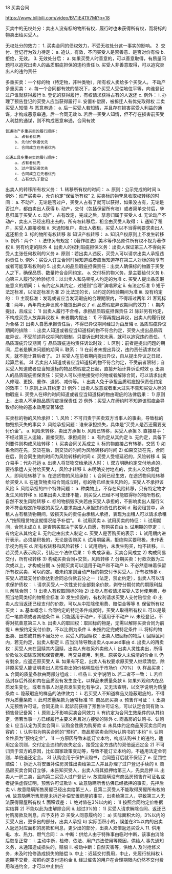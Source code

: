 18 买卖合同

https://www.bilibili.com/video/BV1iE411t7Mi?p=18

买卖中的无权处分：卖出人没有标的物所有权，履行时也未获得所有权，而将标的物卖出给买受人。

无权处分的效力：
	1. 买卖合同的债权效力，不受无权处分这一事实的影响。
	2. 交付、登记行为效力待定：
		a. 追认，有效，不问买受人是否善意、是否对价有偿
		b. 拒绝，无效。
	3. 无效处分后：
		a. 如果买受人时善意的，可以善意取得，有质量问题可以追究出卖人的品质瑕疵担保的违约责任
		b. 买受人非善意取得，可以追究卖出人的违约责任

多重买卖：一个标的物（特定物，非种类物），所有权人卖给多个买受人。
	不动产多重买卖：
		a. 每一个合同都有效的情况下，各个买受人受偿地位平等，向谁登记过户谁就获得履行
		b. 登记的获得履行，有权请求获得占有的人返还
		c. 例外：
			i. 办理了预告登记的买受人应当获得履行
			ii. 安置补偿房，被拆迁人有优先取得权
	二卖买受人知情 与 恶意串通：
		a. 后一买受人若知情，并且存在损害买受人利益的通谋，才构成恶意串通，后一合同无效
		b. 若后一买受人知情，但不存在损害前买受人利益的通谋，则不构成恶意串通，合同有效
	
	普通动产多重买卖的履行顺序：
		a. 占有者优先
		b. 先付价款者优先
		c. 合同成立在先者优先
	
	交通工具多重买卖的履行顺序：
		a. 占有者优先
		b. 过户登记者优先
		c. 合同成立在先者优先
		d. 占有优先于登记
	
	
出卖人的转移所有权义务：
	1. 转移所有权的时间：
		a. 原则：公示完成的时间
		b. 例外：动产买卖中，允许约定“保留所有权”
	2. 买卖标的物孳息收取权转移的时间：
		a. 不动产，无论是否过户，买受人占有了就可以获得，如果没占有，无论是否过户，都由卖出人获得
		b. 动产，交付（包括保留所有权）或者简单交付后，孳息归属于买受人
		c. 动产，占有改定，完成之后，孳息归属于买受人
		d. 无论动产不动产，卖出人已经出租出去的，所有权转移后，租金由买受人取得：
			i. 通知了租户，买受人直接收租
			ii. 未通知租户，卖出人收租，买受人以不当得利要求卖出人返还租金
	3. 标的物所有权转移 和 知识产权转移：
		a. 知识产权原则上不发生转移
		b. 例外：两个：
			i. 法律另有规定：《著作权法》美术等作品原件所有权不视为著作权
			ii. 另有约定的除外
	4. 出卖人的权利瑕疵担保义务：出卖人保证第三人不得向买受人主张任何权利的义务
		a. 原则：若出卖人违反，买受人可以请求出卖人承担违约责任
		b. 例外：买受人订立合同时候知道或者应当知道存在第三人对标的物享有或者可能享有权利的
	5. 出卖人的品质瑕疵担保责任：出卖人确保标的物置于买受人之下，确保品质、数量符合合同约定。
		a. 交付标的物义务，是主要给付义务
		b. 向第三人履行的检验标准：以出卖人和马嘶吼人约定的为准
		c. 买受人提出品质瑕疵意义的期间：
			i. 有约定从其约定，过短则“合理”演唱界定
			ii. 有法定标准
				1) 短于法定标准，以法定标准为准
				2) 比法定的长，以约定的检验期间为准
			iii. 没有约定的：
				1) 主观标准：发现或者应当发现瑕疵的合理期限内，不得超过两年
				2) 客观标准：两年，两年内无异议就不能提出异议了
		d. 品质瑕疵异议期间的效力：
			i. 期内提出，且成立：
				1) 出卖人履行不合格，承担品质瑕疵担保责任
				2) 除非另有约定，不构成买受人放弃异议权
			ii. 未者期内提出：
				1) 不得再提出异议，出卖人的履行视为合格
				2) 出卖人自愿承担责任后，不得已异议期间经过为由反悔
		e. 品质瑕疵异议期间的排除：
			i. 出卖人知道或者应当知道标的物不符合约定，买受人提出品质瑕疵异议，不受前述异议期间的限制。只要诉讼时效未满，就可以追究违约责任。
		f. 品质瑕疵异议期间 与 品质瑕疵违约责任诉讼时效：
			i. 区别：前者是提出问题的期间，后者是解决问题的期间
			ii. 联系：
				1) 在前者未提出异议，违约责任请求权消灭，就不能计算后者了。
				2) 买受人在前者期内提出异议，自从提出异议之日起，起算后者。
				3) 若卖出人知道或者应当知道标的物不符合约定，不受前者限制；自买受人知道或者应当知道标的物品质瑕疵之日起，直接开始计算诉讼时效
		g. 出卖人的品质瑕疵担保责任：买受人可以拒绝接受标的物或者解除合同，可以请求出卖人修理、更换、重作、退货、减价等。
			i. 出卖人免于承担品质瑕疵担保责任约定的效率：
				1) 原则上从其约定
				2) 例外：出卖人故意或者重大过失不告知买受人标的物瑕疵
			ii. 买受人在缔约时间知道或者应当知道标的物由瑕疵的法律后果：
				1) 原则上，出卖人不承担品质瑕疵担保责任
				2) 例外：买受人在缔约时不知道该瑕疵会导致标的物的基本效用显著降低

买卖标的物的风险承担：
	1. 风险：不可归责于买卖双方当事人的事由，导致标的物毁损灭失的事实
	2. 风险承担问题：谁来承担损失，具体是“买受人是否还需要支付价金”。
		a. 风险未转移，卖出方承担
		b. 风险已转移，买受人承担
	3. 直接易手：不经过第三人运输，直接交割，承担规则：
		a. 有约定从其约定
		b. 无约定，具备下列要件则构成风险转移：
			i. 买卖合同关系成立
			ii. 标的物直接占有转移，交货
				1) 如果合同在先，交货在后，则交货的时间为风险转移的时间
				2) 如果交货在先，合同在后，则合同生效的时间为风险转移的时间
		c. 买受人受领延迟的，风险转移
	4. 简介易手：代办托运
		a. 出卖人将货物交给承运人时：
			i. 双方明确约定交付地点的， 要待承运人交付给买受人，风险才转移
			ii. 未明确交付地点的，卖出人交给承运人，即风险转移了
		b. 在途货物的风险承担：
			i. 合同已经生效，在途货物风险转移给买受人
			ii. 在途货物卖吗合同成立时，标的物已经发生风险的，买受人不承担该风险
	5. 风险承担的四个特殊问题：
		a. 种类物上，不存在风险转移，只有特定物才发生风险转移
		b. 如果出卖人法律不能，则买受人已经不可能取得标的物所有权，自然不发生风险转移
		c. 标的物损毁灭失若由买受人承担的，不影响卖出人履行义务不符合规定所导致的买受人要求卖出人承担违约责任的权利
		d. 融资租赁中，承租人占有租赁物期间，毁损灭失的责任由承租人承担，表现为出租人可以请求承租人“按照租赁物这就情况给予补偿”。
	6. 试用买卖
		a. 试用买卖的特征：
			i. 试用期间，合同未成立
			ii. 是否购买取决于买受人自愿，有购买自由
		b. 试用期的界定：
			i. 有约定从其约定
			ii. 无约定由出卖人制定
		c. 买受人是否购买的表示：
			i. 试用期内进行表示，必须是积极的，无论是否购买
			ii. 试用期届满，拒绝购买要积极，未作表示视为购买
		d. 所有权转移和风险转移：
			i. 试用期内，未发生购买，均不转移。
			ii. 若买受人表示购买，引起三个法律后果：
				1) 构成承诺，买卖合同成立
				2) 构成简易交付，所有权转移
				3) 构成买卖合同+交货，风险转移
	7. 分期买卖：付款次数为三次或以上，才构成分期
		a. 分期买卖可以适用于动产和不动产
		b. 不必然意味着保留所有权买卖，可以约定。若未约定则当动产标的物交付予买受人，所有权转移
		c. 买受人迟延支付价款达到合同总价款五分之一（法定，禁止约定），出卖人可以请求保护债权：
			i. 请求买受人一次性支付全部剩余价款，剥夺分期付款的期限利益
			ii. 解除合同：
				1) 出卖人有权取回标的物
				2) 出卖人有权请求买受人支付使用费，参照当地同类标的物租金标准
				3) 发生损毁的，有权利请求买受人支付赔偿金
				4) 出卖人应当返还已经支付的价款，可以从中扣除使用费、赔偿金等等
	8. 保留所有权买卖：
		a. 基本概念
			i. 合同约定的特定条件成就时，买受人取得所有权
			ii. 可以是最后一笔款项或者其他条件
			iii. 只能适用于动产，不适用于不动产
			iv. 未经登记，不得对抗善意第三人
		b. 出卖人的取回权：取回标的物是，无需以解除买卖合同为前提
			i. 未按约定支付价款，不以比例为条件
			ii. 未按约定完成特定条件
			iii. 将标的物出卖、出质或其他不当处分
		c. 买受人的回赎权：出卖人取回标的物后
			i. 回赎区间内，若无约定，出卖人制定
			ii. 应当消除导致出卖人queued事由
		d. 出卖人的再卖权：买受人未在回赎其内回赎，出卖人有权另外卖他人
			i. 出卖人灵性卖出，所得价款依次扣除取回和保管费用、再交易费用、利息、原买受人未偿清的价金
			ii. 仍有剩余，应返还原买受人
			iii. 如果有不足，出卖人有权要求原买受人继续清偿，除非原买受人能证明卖出人灵性卖出的价格明显低于市场价（70%）
	9. 样品买卖：
		a. 合同的质量条款由两部分组成：
			i. 样品
			ii. 文字说明
		b. 若二者不一致：
			i. 若样品封存后外观和内在品质没有发生变化，以样品未质量条款
			ii. 如果外观和内在品质发生变化，或者当事人对是否发生变化有争议，又无法查明，以文字说明为质量条款
		c. 隐蔽瑕疵的样品的法律效力：
			i. 若买受人不知道样品又隐蔽瑕疵的，不得作为质量条款
			ii. 此时质量条款为通常标准
	10. 商品房买卖
		a. 预售许可证：
			i. 出卖人无预售许可证，合同无效
			ii. 起诉前获得了预售许可证名，可以认定合同有效
		b. 预售登记备案：
			i. 原则上不影响买卖合同效力
			ii. 有约定为合同生效条件的从其约定，但若当事一方已经履行主要义务且对方接受的除外
		c. 商品房的认购书、认购金
			i. 应当认定为买卖合同
			ii. 认购金性质为购房款
		d. 未具体约定商品房买卖合同内容的：
			i. 认购书为购买合同的“预约”，商品房买卖合同为认购书的“本约”
			ii. 认购金性质为“预约定金”，
				1) 一方原因导致未能订立本约，构成认购书上的违约，适用定金罚则，交付定金违约的丧失定金，接受定金方违约的双倍返还定金
				2) 不可归责于双方的原因，比如国家政策变动等，导致不能订立本约的，不适用法定金罚则，单倍退还定金。
				3) 认购金用于保护认购书，合同签订后就不保证了
		e. 惩罚性赔偿：
			i. 拆迁人将安置补偿房灵性出卖给第三人并且办理了过户登记手续的
			ii. 商品房买卖合同订立够，未告知买受人，出卖人将其抵押给第三人，先卖后押
			iii. 出卖人一房二卖，且向第二买受人过户登记
			iv. 故意隐瞒没有商品房预售许可证名或者提供虚假证明，预售许可证欺诈
			v. 故意隐瞒所售仿佛已经抵押的事实，先押后卖
			vi. 故意隐瞒所售房屋已经出卖给第三人，且第二买受人不能取得房屋所有权的
			vii. 故意隐瞒所售房屋未拆迁补偿安置房屋的事实，出卖给第三人，导致第三人无法获得房屋所有权
		f. 面积误差：
			i. 绝对值在3%以内的：
				1) 按照合同约定价格据实结算
				2) 不能以此为由解除合同
			ii. 超过3%的：
				1) 买受人请求解除合同、返还已付购房款及利息，应予支持
				2) 买受人同意履约的：
					a) 实际面积大的，3%以内的买受人出，更多出的部分，出卖人承担
					b) 实际面积小的，误差在3%以内的出卖人返还对应面积的房款和利息，更少出的部分，出卖人双倍返还买受人
	11. 供用电、水、热力、燃气合同：
		a. 中断：供给人由于特殊事由临时中断，该事由消除后恢复正常：
			i. 主动中断，检修、依法、用户违法使用等原因，供给人 事先通知 义务，未通知造成损失的，赔偿
			ii. 被动中断：自然灾害等，供给人 及时抢修义务，未及时抢修造成损失的赔偿
		b. 中止：迟延交付费用，中止，先履行抗辩权
			i. 逾期不交费，按照约定支付违约金
			ii. 经过催告的用户在合理期限内仍然不交付费用和违约金，才可以中止供应
		
